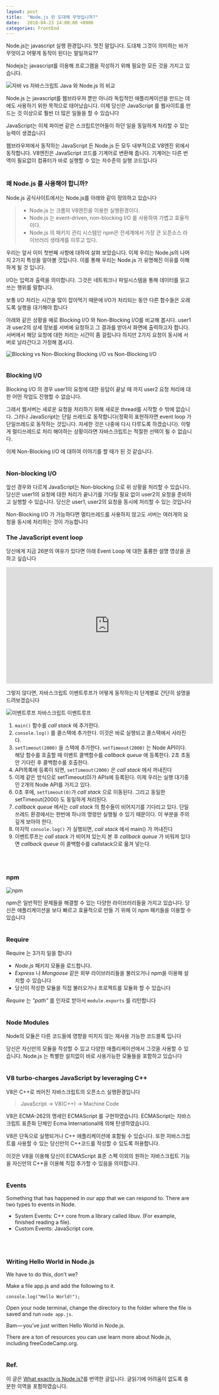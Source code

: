 ```yaml
---
layout: post
title:  "Node.js 란 도대체 무엇입니까?"
date:   2018-04-23 14:00:00 +0900
categories: FrontEnd
---
```

Node.js는 javascript 실행 환경입니다. 멋진 말입니다. 도대체 그것이 의미하는 바가 무엇이고 어떻게 동작이 된다는 말일까요??

Nodejs는 javascript를 이용해 프로그램을 작성하기 위해 필요한 모든 것을 가지고 있습니다.

![자바 vs 자바스크립트](/images/what-nodejs1.png)
Java 와 Node.js 의 비교

Node.js 는 javascript를 웹브라우져 뿐만 아니라 독립적인 애플리케이션을 만드는 데에도 사용하기 위한 목적으로 태어났습니다.
이제 당신은 JavaScript 를 웹사이트를 만드는 것 이상으로 훨씬 더 많은 일들을 할 수 있습니다

JavaScript는 이제 파이썬 같은 스크립트언어들이 하던 일을 동일하게 처리할 수 있는 능력이 생겼습니다

웹브라우져에서 동작하는 JavaScript 든 Node.js 든 모두 내부적으로 V8엔진 위에서 동작합니다. V8엔진은 JavaScript 코드를 기계어로 변환해 줍니다. 기계어는 다른 번역이 필요없이 컴퓨터가 바로 실행할 수 있는 저수준의 실행 코드입니다
<br>
<br>

### 왜 Node.js 를 사용해야 합니까?
Node.js 공식사이트에서는 Node.js를 아래와 같이 정의하고 있습니다

> * Node.js 는 크롬의 V8엔진을 이용한 실행환경이다.
> * Node.js 는 event-driven, non-blocking I/O 를 사용하여 가볍고 효율적이다.
> * Node.js 의 패키지 관리 시스템인 npm은 전세계에서 가장 큰 오픈소스 라이브러리 생태계를 이루고 있다.

우리는 앞서 이미 첫번째 사항에 대하여 살펴 보았습니다.
이제 우리는 Node.js의 나머지 2가지 특성을 알아볼 것입니다. 이를 통해 우리는 Node.js 가 유명해진 이유를 이해하게 될 것 입니다.

I/O는 입력과 출력을 의미합니다. 그것은 네트워크나 파일시스템을 통해 데이터를 읽고 쓰는 행위를 말합니다.

보통 I/O 처리는 시간을 많이 잡아먹기 때문에 I/O가 처리되는 동안 다른 함수들은 오래도록 실행을 대기해야 합니다


아래와 같은 상황을 예로 Blocking I/O 와 Non-Blocking I/O를 비교해 봅시다.
user1과 user2의 상세 정보를 서버에 요청하고 그 결과를 받아서 화면에 출력하고자 합니다. 서버에서 해당 요청에 대한 처리는 시간이 좀 걸립니다 하지만 2가지 요청이 동시에 서버로 날라간다고 가정해 봅시다.

![Blocking vs Non-Blocking](/images/what-nodejs2.png)
Blocking i/O vs Non-Blocking I/O
<br>
<br>

### Blocking I/O
Blocking I/O 의 경우 user1의 요청에 대한 응답이 끝날 때 까지 user2 요청 처리에 대한 어떤 작업도 진행할 수 없습니다.

그래서 웹서버는 새로운 요청을 처리하기 위해 새로운 thread를 시작할 수 밖에 없습니다. 그러나 JavaScript는 단일 쓰레드로 동작합니다(정확히 표현하자면 event loop 가 단일쓰레드로 동작하는 것입니다. 자세한 것은 나중에 다시 다루도록 하겠습니다). 이렇게 멀티쓰레드로 처리 해야하는 상황이라면 자바스크립트는 적절한 선택이 될 수 없습니다.

이제 Non-Blocking I/O 에 대하여 이야기를 할 때가 된 것 같습니다.
<br>
<br>


### Non-blocking I/O
앞선 경우와 다르게 JavaScript는 Non-blocking 으로 위 상황을 처리할 수 있습니다. 당신은 user1의 요청에 대한 처리가 끝나기를 기다릴 필요 없이 user2의 요청을 준비하고 실행할 수 있습니다. 당신은 user1, user2의 요청을 동시에 처리할 수 있는 것입니다

Non-Blocking I/O 가 가능하다면 멀티쓰레드를 사용하지 않고도 서버는 여러개의 요청을 동시에 처리하는 것이 가능합니다


### The JavaScript event loop
당신에게 지금 26분의 여유가 있다면 아래 Event Loop 에 대한 훌륭한 설명 영상을 권하고 싶습니다

<iframe width="560" height="315" src="https://www.youtube.com/embed/8aGhZQkoFbQ" frameborder="0" allow="autoplay; encrypted-media" allowfullscreen></iframe>


그렇지 않다면, 자바스크립트 이벤트루프가 어떻게 동작하는지 단계별로 간단히 설명을 드려보겠습니다

![이벤트루프](/images/what-nodejs3.png)
자바스크립트 이벤트루프


1. `main()` 함수를 _call stack_ 에 추가한다.
1. `console.log()` 를 콜스택에 추가한다. 이것은 바로 실행되고 콜스택에서 사라진다.
1. `setTimeout(2000)` 을 스택에 추가한다. `setTimeout(2000)` 는 Node API이다. 해당 함수를 호출할 때 이벤트 콜백함수를 _callback queue_ 에 등록한다. 2초 초동안 기다린 후 콜백함수를 호출한다.
1. API목록에 등록이 되면, `setTimeout(2000)` 은 _call stack_ 에서 꺼내진다
1. 이제 같은 방식으로 setTimeout(0)가 APIs에 등록된다. 이제 우리는 실행 대기중인 2개의 Node API를 가지고 있다.
1. 0초 후에, `setTimeout(0)`가 _call stack_ 으로 이동된다. 그리고 동일한 setTimeout(2000) 도 동일하게 처리된다.
1. _callback queue_ 에서는 _call stack_ 의 함수들이 비어지기를 기다리고 있다. 단일쓰레드 환경에서는 한번에 하나의 명령만 실행될 수 있기 때문이다. 이 부분을 주의 깊게 보아야 한다.
1. 마지막 `console.log()` 가 실행되면, _call stack_ 에서 main() 가 꺼내진다
1. 이벤트루프는 _call stack_ 가 비어져 있는지 본 후 _callback queue_ 가 비워져 있다면 _callback queue_ 이 콜백함수를 callstack으로 옮겨 넣는다.
<br>
<br>


### npm
![npm](/images/what-nodejs4.png)

npm은 일반적인 문제들을 해결할 수 있는 다양한 라이브러리들을 가지고 있습니다. 당신은 애플리케이션을 보다 빠르고 효율적으로 만들 기 위헤 이 npm 패키들을 이용할 수 있습니다
<br>
<br>


### Require
Require 는 3가지 일을 합니다

* _Node.js_ 패키지 모듈을 로드합니다.
* _Express_ 나 _Mongoose_ 같은 외부 라이브러리들을 불러오거나 npm을 이용해 설치할 수 있습니다
* 당신이 작성한 모듈을 직접 불러오거나 프로젝트를 모듈화 할 수 있습니다

_Require_ 는 _"path"_ 를 인자로 받아서 `module.exports` 를 리턴합니다
<br>
<br>



### Node Modules
Node의 모듈은 다른 코드들에 영향을 미치지 않는 재사용 가능한 코드블록 입니다

당신은 자신만의 모듈을 작성할 수 있고 다양한 애플리케이션에서 그것을 사용할 수 있습니다. Node.js 는 특별한 설치없이 바로 사용가능한 모듈들을 포함하고 있습니다
<br>
<br>


### V8 turbo-charges JavaScript by leveraging C++
V8은 C++로 씌어진 자바스크립트의 오픈소스 실행환경입니다

> JavaScript -> V8(C++) -> Machine Code

V8은 ECMA-262의 명세인 ECMAScript 를 구현하였습니다. ECMAScript는 자바스크립트 표준화 단체인 Ecma International에 의해 탄생하였습니다.

V8은 단독으로 실행되거나 C++ 애플리케이션에 포함될 수 있습니다. 또한 자바스크립트를 사용할 수 있는 당신만의 C++코드를 작성할 수 있도록 허용합니다.

이것은 V8을 이용해 당신이 ECMAScript 표준 스펙 이외의 원하는 자바스크립트 기능을 자신만의 C++을 이용해 직접 추가할 수 있음을 의미합니다.
<br>
<br>


### Events
Something that has happened in our app that we can respond to. There are two types to events in Node.

* System Events: C++ core from a library called libuv. (For example, finished reading a file).
* Custom Events: JavaScript core.
<br>
<br>


### Writing Hello World in Node.js
We have to do this, don’t we?

Make a file app.js and add the following to it.

```
console.log("Hello World!");
```
Open your node terminal, change the directory to the folder where the file is saved and run `node app.js`.

Bam — you’ve just written Hello World in Node.js.

There are a ton of resources you can use learn more about Node.js, including freeCodeCamp.org.
<br>
<br>


### Ref.
이 글은 [What exactly is Node.js?][1]를 번역한 글입니다. 글읽기에 어려움이 없도록 충분한 의역을 포함하였습니다.


[1]:https://medium.freecodecamp.org/what-exactly-is-node-js-ae36e97449f5
